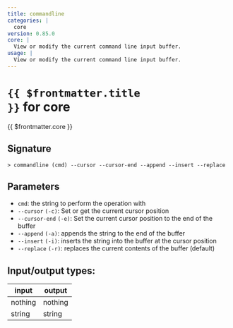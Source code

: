 ```yaml
---
title: commandline
categories: |
  core
version: 0.85.0
core: |
  View or modify the current command line input buffer.
usage: |
  View or modify the current command line input buffer.
---
```

<!-- This file is automatically generated. Please edit the command in https://github.com/nushell/nushell instead. -->

# <code>{{ $frontmatter.title }}</code> for core

<div class='command-title'>{{ $frontmatter.core }}</div>

## Signature

```> commandline (cmd) --cursor --cursor-end --append --insert --replace```

## Parameters

 -  `cmd`: the string to perform the operation with
 -  `--cursor` `(-c)`: Set or get the current cursor position
 -  `--cursor-end` `(-e)`: Set the current cursor position to the end of the buffer
 -  `--append` `(-a)`: appends the string to the end of the buffer
 -  `--insert` `(-i)`: inserts the string into the buffer at the cursor position
 -  `--replace` `(-r)`: replaces the current contents of the buffer (default)


## Input/output types:

| input   | output  |
| ------- | ------- |
| nothing | nothing |
| string  | string  |